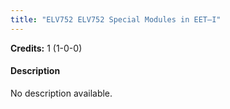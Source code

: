 ```yaml
---
title: "ELV752 ELV752 Special Modules in EET–I"
---
```

**Credits:** 1 (1-0-0)

#### Description
No description available.
